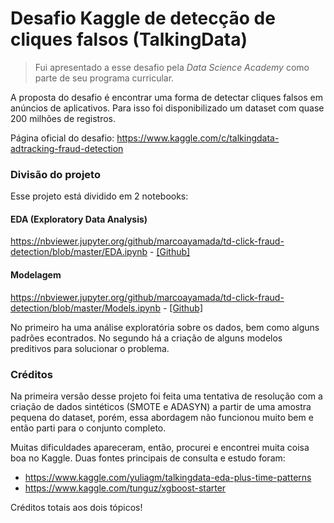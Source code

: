 # Desafio Kaggle de detecção de cliques falsos (TalkingData)

>Fui apresentado a esse desafio pela *Data Science Academy* como parte de seu programa curricular.

A proposta do desafio é encontrar uma forma de detectar cliques falsos em anúncios de aplicativos. Para isso foi disponibilizado um dataset com quase 200 milhões de registros.

Página oficial do desafio: https://www.kaggle.com/c/talkingdata-adtracking-fraud-detection

### Divisão do projeto

Esse projeto está dividido em 2 notebooks:

#### EDA (Exploratory Data Analysis)

https://nbviewer.jupyter.org/github/marcoayamada/td-click-fraud-detection/blob/master/EDA.ipynb - [[Github]](https://github.com/marcoayamada/td-click-fraud-detection/blob/master/EDA.ipynb)

#### Modelagem
https://nbviewer.jupyter.org/github/marcoayamada/td-click-fraud-detection/blob/master/Models.ipynb - [[Github]](https://github.com/marcoayamada/td-click-fraud-detection/blob/master/Models.ipynb)


No primeiro ha uma análise exploratória sobre os dados, bem como alguns padrões econtrados. No segundo há a criação de alguns modelos preditivos para solucionar o problema.

### Créditos

Na primeira versão desse projeto foi feita uma tentativa de resolução com a criação de dados sintéticos (SMOTE e ADASYN) a partir de uma amostra pequena do dataset, porém, essa abordagem não funcionou muito bem e então parti para o conjunto completo.

Muitas dificuldades apareceram, então, procurei e encontrei muita coisa boa no Kaggle. Duas fontes principais de consulta e estudo foram:

- https://www.kaggle.com/yuliagm/talkingdata-eda-plus-time-patterns
- https://www.kaggle.com/tunguz/xgboost-starter

Créditos totais aos dois tópicos!
